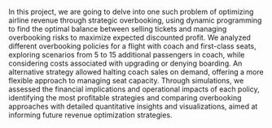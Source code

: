 In this project, we are going to delve into one such problem of optimizing airline revenue through strategic overbooking, using dynamic programming to find the optimal balance between selling tickets and managing overbooking risks to maximize expected discounted profit. We analyzed different overbooking policies for a flight with coach and first-class seats, exploring scenarios from 5 to 15 additional passengers in coach, while considering costs associated with upgrading or denying boarding. An alternative strategy allowed halting coach sales on demand, offering a more flexible approach to managing seat capacity. Through simulations, we assessed the financial implications and operational impacts of each policy, identifying the most profitable strategies and comparing overbooking approaches with detailed quantitative insights and visualizations, aimed at informing future revenue optimization strategies.
